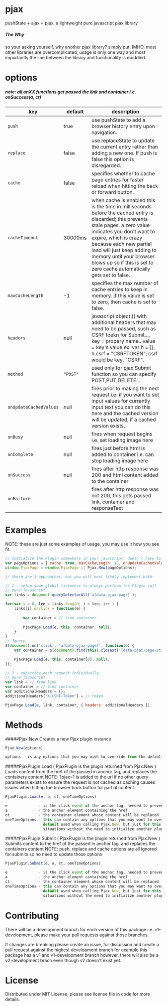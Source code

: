 # pjax
pushState + ajax = pjax, a lightweight pure javascript pjax library

##### The Why
so your asking yourself, why another pjax library? simply put, IMHO, most other libraries are overcomplicated, usage is only one way and most importantly the line between the library and functionality is muddled.

options
==============

##### note: all onXX functions get passed the link and container i.e. onSuccess(a, ct)

key | default | description
----|---------|------------
`push` | true | use pushState to add a browser history entry upon navigation.
`replace` | false | use replaceState to update the current entry rather than adding a new one. If push is false this option is disregarded.
`cache` | false | specifies whether to cache page entries for faster reload when hitting the back or forward button.
`cacheTimeout` | 30000ms | when cache is enabled this is the time in milliseconds before the cached entry is discarded; this prevents stale pages. a zero value indicates you don't want to expire, which is crazy because each new partial load will just keep adding to memory until your browser blows up so if this is set to zero cache automatically gets set to false.
`maxCacheLength` | -1 | specifies the max number of cache entries to keep in memory. if this value is set to zero, then cache is set to false.
`headers` | null | javascript object {} with additional headers that may need to be passed, such as CSRF toekn for Submit..., key = propery name.. value = key's value ex. var h = {}; h.csrf = "CSRFTOKEN"; csrf would be key, "CSRF".
`method` | `"POST"` | used only for pjax Submit function so you can specify POST,PUT,DELETE...
`onUpdateCachedValues` | null | fires prior to making the next request i.e. if you want to set input values for currently input text you can do this here and the cached version will be updated, if a cached version exists.
`onBusy` | null | fires when request begins i.e. set loading image here
`onComplete` | null | fires just before html is added to container i.e. can stop loading image here
`onSuccess` | null | fires after http response was 200 and html content added to the container
`onFailure` | | fires after http response was not 200, this gets passed link, container and responseText

Examples
====================
NOTE: these are just some examples of usage, you may use it how you see fit.
```javascript
// Initialize the Plugin somewhere in your javascript, doesn't have to be on the window
var pageOptions = { cache: true, maxCacheLength: 15, onUpdateCachedValues: _updateCachedFormValues };
window.PjaxPage = window.PjaxPage || Pjax.New(pageOptions);

// there are 2 approaches, but you will most likely implement both:

// 1 - setup some global listeners to always perform the Plugin call
// pure javascript
var links = document.querySelectorAll('a[data-pjax-page]');

for(var i = 0, len = links.length; i < len; i++ ) {
    links[i].onclick = function(e) {
    
        var container = // find container
    
        PjaxPage.Load(e, this, container, null);
    }
}
// Jquery
$(document).on('click', 'a[data-pjax-page]', function(e) {
    var container = $(document).find(this).closest('[data-pjax-page-ct]');

    PjaxPage.Load(e, this, container[0], null);
});

// 2 - subscribe each request individually
// pure javascript
var link = // find link
var container = // find container
var additionalHeaders = {};
additionalHeaders["X-CSRF-Token"] = // token

PjaxPage.Load(e, link, container, { headers: additionalHeaders });
```

Methods
=======

#####Pjax.New
Creates a new Pjax plugin instance
```javascript
Pjax.New(options)

options - is any options that you may wish to override from the defaults, use {} if none.
```

#####PjaxPlugin.Load ( PjaxPlugin is the plugin returned from Pjax.New )
Loads content from the href of the passed in anchor tag, and replaces the containers content
NOTE: ?pjax=1 is added to the url if no other query parameters exists to ensure the request 
is not cached as caching causes issues when hitting the browser back button for partial content.
```javascript
PjaxPlugin.Load(e, a, ct, oneTimeOptions)

e              - is the click event of the anchor tag, needed to preventDefault operations
a              - the anchor element containing the href
ct             - the container element whose content will be replaced
oneTimeOptions - this can contain any options that you may want to override including the 
                 default used when calling Pjax.New, but just for this request, in order to handle one off 
                 situations without the need to initialize another plugin instance.
```

#####PjaxPlugin.Submit ( PjaxPlugin is the plugin returned from Pjax.New )
Submits content to the href of the passed in anchor tag, and replaces the containers content
NOTE: push, replace and cache options are all ignored for submits so no need to update those options
```javascript
PjaxPlugin.Submit(e, a, ct, oneTimeOptions)

e              - is the click event of the anchor tag, needed to preventDefault operations
a              - the anchor element containing the href
ct             - the container element whose content will be replaced
oneTimeOptions - this can contain any options that you may want to override including the 
                 default used when calling Pjax.New, but just for this request, in order to handle one off 
                 situations without the need to initialize another plugin instance.
```

Contributing
============

There will be a development branch for each version of this package i.e. v1-development, please
make your pull requests against those branches.

If changes are breaking please create an issue, for discussion and create a pull request against
the highest development branch for example this package has a v1 and v1-development branch
however, there will also be a v2-development brach even though v2 doesn't exist yet.

License
=======
Distributed under MIT License, please see license file in code for more details.
